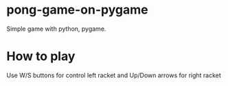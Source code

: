# pong-game-on-pygame
Simple game with python, pygame.

# How to play
Use W/S buttons for control left racket and Up/Down arrows for right racket
